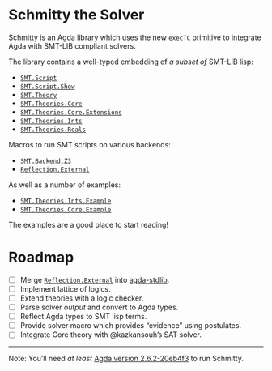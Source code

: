 # Schmitty the Solver

Schmitty is an Agda library which uses the new `execTC` primitive to integrate Agda with SMT-LIB compliant solvers.

The library contains a well-typed embedding of *a subset of* SMT-LIB lisp:

- [`SMT.Script`][SMT.Script]
- [`SMT.Script.Show`][SMT.Script.Show]
- [`SMT.Theory`][SMT.Theory]
- [`SMT.Theories.Core`][SMT.Theories.Core]
- [`SMT.Theories.Core.Extensions`][SMT.Theories.Core.Extensions]
- [`SMT.Theories.Ints`][SMT.Theories.Ints]
- [`SMT.Theories.Reals`][SMT.Theories.Reals]

Macros to run SMT scripts on various backends:

- [`SMT.Backend.Z3`][SMT.Backend.Z3]
- [`Reflection.External`][Reflection.External]

As well as a number of examples:

- [`SMT.Theories.Ints.Example`][SMT.Theories.Ints.Example]
- [`SMT.Theories.Core.Example`][SMT.Theories.Core.Example]

The examples are a good place to start reading!

# Roadmap

- [ ] Merge [`Reflection.External`][Reflection.External] into [agda-stdlib][agda-stdlib].
- [ ] Implement lattice of logics.
- [ ] Extend theories with a logic checker.
- [ ] Parse solver *output* and convert to Agda types.
- [ ] Reflect Agda types to SMT lisp terms.
- [ ] Provide solver macro which provides “evidence” using postulates.
- [ ] Integrate Core theory with @kazkansouh’s SAT solver.

---

Note: You’ll need *at least* [Agda version 2.6.2-20eb4f3][agda-version] to run Schmitty.

[SMT.Theory]: https://wenkokke.github.io/schmitty/SMT.Theory.html
[SMT.Theories.Core]: https://wenkokke.github.io/schmitty/SMT.Theories.Core.html
[SMT.Theories.Core.Extensions]: https://wenkokke.github.io/schmitty/SMT.Theories.Core.Extensions.html
[SMT.Theories.Core.Example]: https://wenkokke.github.io/schmitty/SMT.Theories.Core.Example.html
[SMT.Theories.Ints]: https://wenkokke.github.io/schmitty/SMT.Theories.Ints.html
[SMT.Theories.Ints.Example]: https://wenkokke.github.io/schmitty/SMT.Theories.Ints.Example.html
[SMT.Theories.Reals]: https://wenkokke.github.io/schmitty/SMT.Theories.Reals.html
[SMT.Script]: https://wenkokke.github.io/schmitty/SMT.Script.html
[SMT.Script.Show]: https://wenkokke.github.io/schmitty/SMT.Script.Show.html
[SMT.Backend.Z3]: https://wenkokke.github.io/schmitty/SMT.Backend.Z3.html
[Reflection.External]: https://wenkokke.github.io/schmitty/Reflection.External.html
[agda-stdlib]: https://github.com/agda/agda-stdlib
[agda-version]: https://github.com/agda/agda/commit/20eb4f3ebb6eb73385f2651cf9b5c4bdac9a2f10
